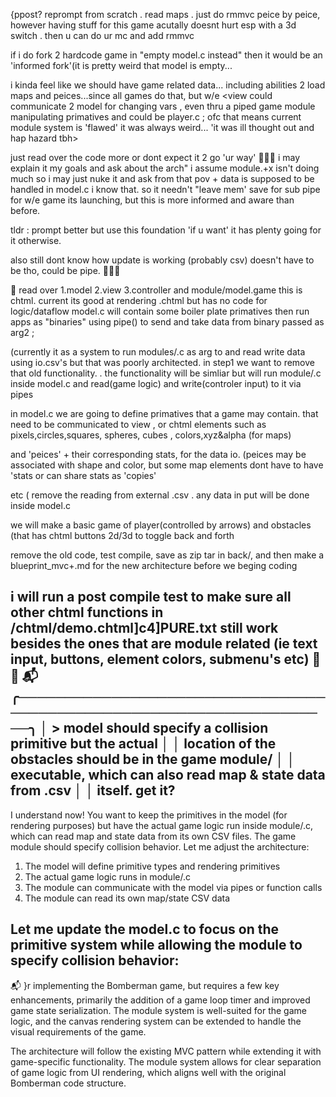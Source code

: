 {ppost? reprompt from scratch . read maps . just do rmmvc peice by peice, 
however having stuff for this game acutally doesnt hurt esp with a 3d switch . 
then u can do ur mc and add rmmvc

if i do fork 2 hardcode game in "empty model.c instead"
then it would be an 'informed fork'(it is pretty weird that  model is empty...

i kinda feel like we should have game related data...
including abilities 2 load maps and peices...since all games do that, but 
w/e 
<view could communicate 2 model for changing vars , even thru a piped
game module manipulating primatives and could be player.c ; ofc
that means current module system is 'flawed' it was always weird...
'it was ill thought out and hap hazard tbh>

just read over the code more or dont expect it 2 go 'ur way'
👨🏽‍🚀️
i may explain it my goals and ask about the arch"
i assume module.+x isn't doing much so i may just nuke it and ask from 
that pov + data is supposed to be handled in model.c i know that. 
so it needn't "leave mem' save for sub pipe for w/e game its launching, 
but this is more informed and aware than before.

tldr : prompt better but use this foundation 'if u want' it has plenty going for it otherwise. 


also still dont know how update is working (probably csv)
doesn't have to be tho, could be pipe.
👨🏽‍🚀️

💬️ read over 
1.model 2.view 3.controller and module/model.game 
this is chtml. current its good at rendering .chtml but has no code for logic/dataflow model.c will contain some boiler plate primatives then run apps as "binaries" using pipe() to send and take data from binary passed as arg2  ;

(currently it as a system to run modules/<name>.c as arg to and read write data using
io.csv's but that was poorly architected. 
in step1 we want to remove that old functionality. 
.
the functionality will be simliar but will run module/<name>.c
inside model.c and read(game logic) and write(controler input) to it via pipes

in model.c we are going to define primatives that a game may contain. 
that need to be communicated to view , or chtml elements
such as pixels,circles,squares, spheres, cubes , colors,xyz&alpha (for maps)
 
 and 'peices' + their corresponding stats, for the data io. 
 (peices may be associated with shape and color, 
 but some map elements dont have to have 'stats or can share stats
 as 'copies' 
 
 etc (
remove the reading from external .csv  .
any data in put will be done inside model.c 

we will make a basic game of player(controlled by arrows) and obstacles 
(that has chtml buttons 2d/3d to toggle back and forth

remove the old code, test compile, save as zip tar in back/, and then make a blueprint_mvc+.md for the new architecture
before we beging coding 

i will run a post compile test to make sure 
all other chtml functions in /chtml/demo.chtml]c4]PURE.txt
still work besides the ones that are module related
(ie text input, buttons, element colors, submenu's etc)
💬️
📮️
📬️
╭────────────────────────────────────────────────────────────────────╮
│  > model should specify a collision primitive but the actual       │
│    location of the obstacles should be in the game module/<name>   │
│    executable, which can also read map & state data from .csv      │
│    itself. get it?   
--------------
I understand now! You want to keep the primitives in the model (for
  rendering purposes) but have the actual game logic run inside
  module/<name>.c, which can read map and state data from its own CSV
  files. The game module should specify collision behavior. Let me adjust
  the architecture:

   1. The model will define primitive types and rendering primitives
   2. The actual game logic runs in module/<name>.c
   3. The module can communicate with the model via pipes or function
      calls
   4. The module can read its own map/state CSV data

  Let me update the model.c to focus on the primitive system while
  allowing the module to specify collision behavior:
---

📬️
}r implementing the Bomberman game, but requires a few key enhancements, primarily the addition of a game loop timer and improved game state serialization. The module system is well-suited for the game logic, and the canvas rendering system can be extended to handle the visual requirements of the game.

The architecture will follow the existing MVC pattern while extending it with game-specific functionality. The module system allows for clear separation of game logic from UI rendering, which aligns well with the original Bomberman code structure.
